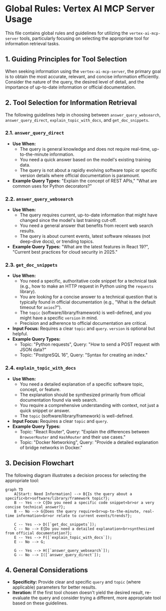 # Global Rules: Vertex AI MCP Server Usage

This file contains global rules and guidelines for utilizing the `vertex-ai-mcp-server` tools, particularly focusing on selecting the appropriate tool for information retrieval tasks.

## 1. Guiding Principles for Tool Selection

When seeking information using the `vertex-ai-mcp-server`, the primary goal is to obtain the most accurate, relevant, and concise information efficiently. Consider the nature of the query, the desired level of detail, and the importance of up-to-date information or official documentation.

## 2. Tool Selection for Information Retrieval

The following guidelines help in choosing between `answer_query_websearch`, `answer_query_direct`, `explain_topic_with_docs`, and `get_doc_snippets`.

### 2.1. `answer_query_direct`
*   **Use When:**
    *   The query is general knowledge and does not require real-time, up-to-the-minute information.
    *   You need a quick answer based on the model's existing training data.
    *   The query is not about a rapidly evolving software topic or specific version details where official documentation is paramount.
*   **Example Query Types:** "Explain the concept of REST APIs," "What are common uses for Python decorators?"

### 2.2. `answer_query_websearch`
*   **Use When:**
    *   The query requires current, up-to-date information that might have changed since the model's last training cut-off.
    *   You need a general answer that benefits from recent web search results.
    *   The query is about current events, latest software releases (not deep-dive docs), or trending topics.
*   **Example Query Types:** "What are the latest features in React 19?", "Current best practices for cloud security in 2025."

### 2.3. `get_doc_snippets`
*   **Use When:**
    *   You need a specific, authoritative code snippet for a technical task (e.g., how to make an HTTP request in Python using the `requests` library).
    *   You are looking for a concise answer to a technical question that is typically found in official documentation (e.g., "What is the default timeout for `axios`?").
    *   The `topic` (software/library/framework) is well-defined, and you might have a specific `version` in mind.
    *   Precision and adherence to official documentation are critical.
*   **Input Focus:** Requires a clear `topic` and `query`. `version` is optional but helpful.
*   **Example Query Types:**
    *   Topic: "Python requests", Query: "How to send a POST request with JSON data?"
    *   Topic: "PostgreSQL 16", Query: "Syntax for creating an index."

### 2.4. `explain_topic_with_docs`
*   **Use When:**
    *   You need a detailed explanation of a specific software topic, concept, or feature.
    *   The explanation should be synthesized primarily from official documentation found via web search.
    *   You require a comprehensive understanding with context, not just a quick snippet or answer.
    *   The `topic` (software/library/framework) is well-defined.
*   **Input Focus:** Requires a clear `topic` and `query`.
*   **Example Query Types:**
    *   Topic: "React Router", Query: "Explain the differences between `BrowserRouter` and `HashRouter` and their use cases."
    *   Topic: "Docker Networking", Query: "Provide a detailed explanation of bridge networks in Docker."

## 3. Decision Flowchart

The following diagram illustrates a decision process for selecting the appropriate tool:

```mermaid
graph TD
    A[Start: Need Information] --> B{Is the query about a specific<br>software/library/framework topic?};
    B -- Yes --> C{Do you need a specific code snippet<br>or a very concise technical answer?};
    B -- No --> G{Does the query require<br>up-to-the-minute, real-time information<br>or relate to current events/trends?};

    C -- Yes --> D([`get_doc_snippets`]);
    C -- No --> E{Do you need a detailed explanation<br>synthesized from official documentation?};
    E -- Yes --> F([`explain_topic_with_docs`]);
    E -- No --> G;

    G -- Yes --> H([`answer_query_websearch`]);
    G -- No --> I([`answer_query_direct`]);
```

## 4. General Considerations
*   **Specificity:** Provide clear and specific `query` and `topic` (where applicable) parameters for better results.
*   **Iteration:** If the first tool chosen doesn't yield the desired result, re-evaluate the query and consider trying a different, more appropriate tool based on these guidelines.